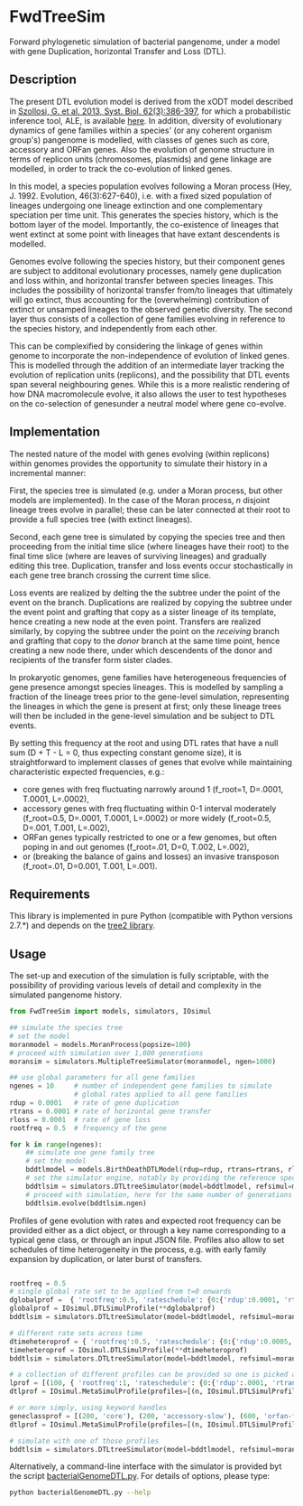 # FwdTreeSim

Forward phylogenetic simulation of bacterial pangenome, under a model with gene Duplication, horizontal Transfer and Loss (DTL). 

Description
-----------

The present DTL evolution model is derived from the xODT model described in [Szollosi, G. et al. 2013, Syst. Biol. 62(3):386-397](http://sysbio.oxfordjournals.org/content/62/3/386), for which a probabilistic inference tool, ALE, is available [here](https://github.com/ssolo/ALE).
In addition, diversity of evolutionary dynamics of gene families within a species' (or any coherent organism group's) pangenome is modelled, with classes of genes such as core, accessory and ORFan genes. Also the evolution of genome structure in terms of replicon units (chromosomes, plasmids) and gene linkage are modelled, in order to track the co-evolution of linked genes.

In this model, a species population evolves following a Moran process (Hey, J. 1992. Evolution, 46(3):627-640), i.e. with a fixed sized population of lineages undergoing one lineage extinction and one complementary speciation per time unit. This generates the species history, which is the bottom layer of the model. Importantly, the co-existence of lineages that went extinct at some point with lineages that have extant descendents is modelled.

Genomes evolve following the species history, but their component genes are subject to additonal evolutionary processes, namely gene duplication and loss within, and horizontal transfer between species lineages. This includes the possibility of horizontal transfer from/to lineages that ultimately will go extinct, thus accounting for the (overwhelming) contribution of extinct or unsamped lineages to the observed genetic diversity.
The second layer thus consists of a collection of gene families evolving in reference to the species history, and independently from each other.

This can be complexified by considering the linkage of genes within genome to incorporate the non-independence of evolution of linked genes. This is modelled through the addition of an intermediate layer tracking the evolution of replication units (replicons), and the possibility that DTL events span several neighbouring genes. While this is a more realistic rendering of how DNA macromolecule evolve, it also allows the user to test hypotheses on the co-selection of genesunder a neutral model where gene co-evolve.

Implementation
--------------

The nested nature of the model with genes evolving (within replicons) within genomes provides the opportunity to simulate their history in a incremental manner:

First, the species tree is simulated (e.g. under a Moran process, but other models are implemented). In the case of the Moran process, *n* disjoint lineage trees evolve in parallel; these can be later connected at their root to provide a full species tree (with extinct lineages).

Second, each gene tree is simulated by copying the species tree and then proceeding from the initial time slice (where lineages have their root) to the final time slice (where are leaves of surviving lineages) and gradually editing this tree. Duplication, transfer and loss events occur stochastically in each gene tree branch crossing the current time slice.

Loss events are realized by delting the the subtree under the point of the event on the branch. Duplications are realized by copying the subtree under the event point and grafting that copy as a sister lineage of its template, hence creating a new node at the even point. Transfers are realized similarly, by copying the subtree under the point on the *receiving* branch and grafting that copy to the *donor* branch at the same time point, hence creating a new node there, under which descendents of the donor and recipients of the transfer form sister clades.

In prokaryotic genomes, gene families have heterogeneous frequencies of gene presence amongst species lineages. This is modelled by sampling a fraction of the lineage trees prior to the gene-level simulation, representing the lineages in which the gene is present at first; only these lineage trees will then be included in the gene-level simulation and be subject to DTL events.

By setting this frequency at the root and using DTL rates that have a null sum (D + T - L = 0, thus expecting constant genome size), it is straightforward to implement classes of genes that evolve while maintaining characteristic expected frequencies, e.g.:
  * core genes with freq fluctuating narrowly around 1 (f_root=1, D=.0001, T.0001, L=.0002),
  * accessory genes with freq fluctuating within 0-1 interval moderately (f_root=0.5, D=.0001, T.0001, L=.0002) or more widely (f_root=0.5, D=.001, T.001, L=.002),
  * ORFan genes typically restricted to one or a few genomes, but often poping in and out genomes (f_root=.01, D=0, T.002, L=.002),
  * or (breaking the balance of gains and losses) an invasive transposon (f_root=.01, D=0.001, T.001, L=.001).

Requirements 
------------

This library is implemented in pure Python (compatible with Python versions 2.7.*) and depends on the [tree2 library](https://github.com/flass/tree2).

Usage
-----

The set-up and execution of the simulation is fully scriptable, with the possibility of providing various levels of detail and complexity in the simulated pangenome history.

```python
from FwdTreeSim import models, simulators, IOsimul

## simulate the species tree
# set the model
moranmodel = models.MoranProcess(popsize=100)
# proceed with simulation over 1,000 generations
moransim = simulators.MultipleTreeSimulator(moranmodel, ngen=1000)

## use global parameters for all gene families
ngenes = 10		# number of independent gene families to simulate
				# global rates applied to all gene families
rdup = 0.0001	# rate of gene duplication
rtrans = 0.0001	# rate of horizontal gene transfer
rloss = 0.0001	# rate of gene loss
rootfreq = 0.5	# frequency of the gene

for k in range(ngenes):
	## simulate one gene family tree
	# set the model
	bddtlmodel = models.BirthDeathDTLModel(rdup=rdup, rtrans=rtrans, rloss=rloss, rootfreq=rootfreq)
	# set the simulator engine, notably by providing the reference species history from which many attributes are inherited
	bddtlsim = simulators.DTLtreeSimulator(model=bddtlmodel, refsimul=moransim, noTrigger=True)
	# proceed with simulation, here for the same number of generations as the species tree, as inherited from the species simulation
	bddtlsim.evolve(bddtlsim.ngen)

```

Profiles of gene evolution with rates and expected root frequency can be provided either as a dict object, or through a key name corresponding to a typical gene class, or through an input JSON file.
Profiles also allow to set schedules of time heterogeneity in the process, e.g. with early family expansion by duplication, or later burst of transfers.
```python

rootfreq = 0.5
# single global rate set to be applied from t=0 onwards
dglobalprof =  { 'rootfreq':0.5, 'rateschedule': {0:{'rdup':0.0001, 'rtrans':0.0001, 'rloss':0.0002}} }
globalprof = IOsimul.DTLSimulProfile(**dglobalprof)
bddtlsim = simulators.DTLtreeSimulator(model=bddtlmodel, refsimul=moransim, profile=globalprof)

# different rate sets across time
dtimeheteroprof = { 'rootfreq':0.5, 'rateschedule': {0:{'rdup':0.0005, 'rtrans':0.0001, 'rloss':0.0002}, 100:{'rdup':0.0001, 'rtrans':0.0001, 'rloss':0.0002}, 900:{'rdup':0.0001, 'rtrans':0.001, 'rloss':0.0002}} }
timeheteroprof = IOsimul.DTLSimulProfile(**dtimeheteroprof)
bddtlsim = simulators.DTLtreeSimulator(model=bddtlmodel, refsimul=moransim, profile=timeheteroprof)

# a collection of different profiles can be provided so one is picked at random (with weights) prior to simulation
lprof = [(100, { 'rootfreq':1, 'rateschedule': {0:{'rdup':.0001, 'rtrans':.0001, 'rloss':.0002}} }), (200, { 'rootfreq':0.5, 'rateschedule': {0:{'rdup':.0001, 'rtrans':.0001, 'rloss':.0002}} })]
dtlprof = IOsimul.MetaSimulProfile(profiles=[(n, IOsimul.DTLSimulProfile(**dprof)) for n, dprof in lprof])

# or more simply, using keyword handles
geneclassprof = [(200, 'core'), (200, 'accessory-slow'), (600, 'orfan-fast')]
dtlprof = IOsimul.MetaSimulProfile(profiles=[(n, IOsimul.DTLSimulProfile(type=t)) for n,t in exsampleprof])

# simulate with one of those profiles
bddtlsim = simulators.DTLtreeSimulator(model=bddtlmodel, refsimul=moransim, profile=dtlprof.sampleprofile(verbose=True))

```

Alternatively, a command-line interface with the simulator is provided byt the script [bacterialGenomeDTL.py](https://github.com/flass/FwdTreeSim/blob/master/scripts/bacterialGenomeDTL.py). 
For details of options, please type:
```sh
python bacterialGenomeDTL.py --help
```

